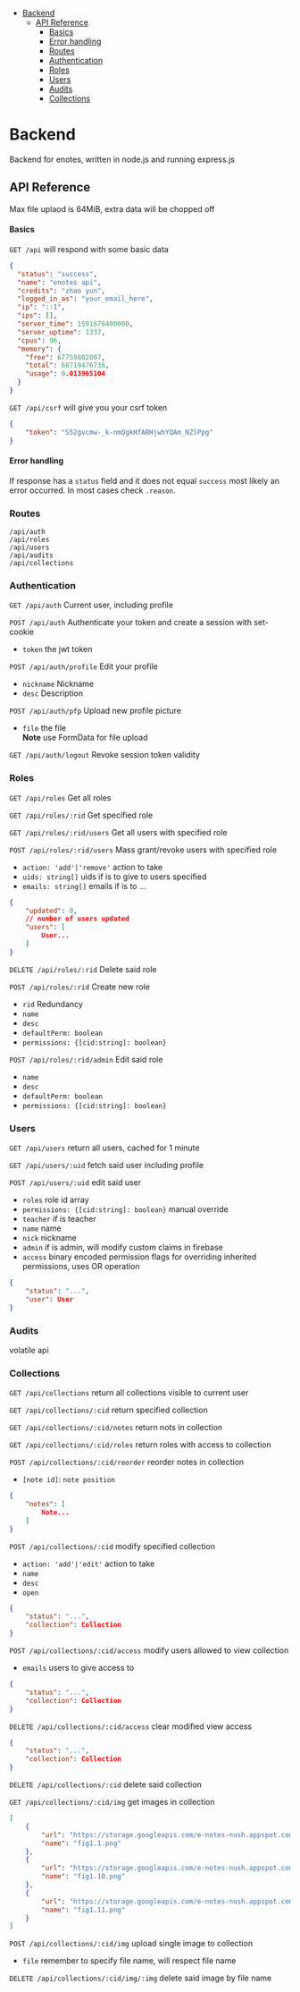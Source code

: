 - [Backend](#backend)
  * [API Reference](#api-reference)
    - [Basics](#basics)
    - [Error handling](#error-handling)
    + [Routes](#routes)
    + [Authentication](#authentication)
    + [Roles](#roles)
    + [Users](#users)
    + [Audits](#audits)
    + [Collections](#collections)

# Backend

Backend for enotes, written in node.js and running express.js

## API Reference

Max file uplaod is 64MiB, extra data will be chopped off

#### Basics

`GET /api` will respond with some basic data

```json
{
  "status": "success",
  "name": "enotes api",
  "credits": "zhao yun",
  "logged_in_as": "your_email_here",
  "ip": "::1",
  "ips": [],
  "server_time": 1591676400000,
  "server_uptime": 1337,
  "cpus": 96,
  "memory": {
    "free": 67759802097,
    "total": 68719476736,
    "usage": 0.013965104
  }
}
```

`GET /api/csrf` will give you your csrf token

```json
{
    "token": "S52gvcmw-_k-nmQgkHfABHjwhYQAm_NZlPpg"
}
```

#### Error handling

If response has a `status` field and it does not equal `success` most likely an error occurred. In most cases
check `.reason`.

### Routes

`/api/auth`\
`/api/roles`\
`/api/users`\
`/api/audits`\
`/api/collections`

### Authentication

`GET /api/auth` Current user, including profile

`POST /api/auth` Authenticate your token and create a session with set-cookie

- `token` the jwt token

`POST /api/auth/profile` Edit your profile

- `nickname` Nickname
- `desc` Description

`POST /api/auth/pfp` Upload new profile picture

- `file` the file \
  **Note** use FormData for file upload

`GET /api/auth/logout` Revoke session token validity

### Roles

`GET /api/roles` Get all roles

`GET /api/roles/:rid` Get specified role

`GET /api/roles/:rid/users` Get all users with specified role

`POST /api/roles/:rid/users` Mass grant/revoke users with specified role

- `action: 'add'|'remove'` action to take
- `uids: string[]` uids if is to give to users specified
- `emails: string[]` emails if is to ...

```json
{
    "updated": 0,
    // number of users updated
    "users": [
        User...
    ]
}
```

`DELETE /api/roles/:rid` Delete said role

`POST /api/roles/:rid` Create new role

- `rid` Redundancy
- `name`
- `desc`
- `defaultPerm: boolean`
- `permissions: {[cid:string]: boolean}`

`POST /api/roles/:rid/admin` Edit said role

- `name`
- `desc`
- `defaultPerm: boolean`
- `permissions: {[cid:string]: boolean}`

### Users

`GET /api/users` return all users, cached for 1 minute

`GET /api/users/:uid` fetch said user including profile

`POST /api/users/:uid` edit said user

- `roles` role id array
- `permissions: {[cid:string]: boolean}` manual override
- `teacher` if is teacher
- `name` name
- `nick` nickname
- `admin` if is admin, will modify custom claims in firebase
- `access` binary encoded permission flags for overriding inherited permissions, uses OR operation

```json
{
    "status": "...",
    "user": User
}
```

### Audits

volatile api

### Collections

`GET /api/collections` return all collections visible to current user

`GET /api/collections/:cid` return specified collection

`GET /api/collections/:cid/notes` return nots in collection

`GET /api/collections/:cid/roles` return roles with access to collection

`POST /api/collections/:cid/reorder` reorder notes in collection

- `[note id]`: `note position`

```json
{
    "notes": [
        Note...
    ]
}
```

`POST /api/collections/:cid` modify specified collection

- `action: 'add'|'edit'` action to take
- `name`
- `desc`
- `open`

```json
{
    "status": "...",
    "collection": Collection
}
```

`POST /api/collections/:cid/access` modify users allowed to view collection

- `emails` users to give access to

```json
{
    "status": "...",
    "collection": Collection
}
```

`DELETE /api/collections/:cid/access` clear modified view access

```json
{
    "status": "...",
    "collection": Collection
}
```

`DELETE /api/collections/:cid` delete said collection

`GET /api/collections/:cid/img` get images in collection

```json
[
    {
        "url": "https://storage.googleapis.com/e-notes-nush.appspot.com/collections/CS2231_AY2022/images/fig1.1.png",
        "name": "fig1.1.png"
    },
    {
        "url": "https://storage.googleapis.com/e-notes-nush.appspot.com/collections/CS2231_AY2022/images/fig1.10.png",
        "name": "fig1.10.png"
    },
    {
        "url": "https://storage.googleapis.com/e-notes-nush.appspot.com/collections/CS2231_AY2022/images/fig1.11.png",
        "name": "fig1.11.png"
    }
]
```

`POST /api/collections/:cid/img` upload single image to collection

- `file` remember to specify file name, will respect file name

`DELETE /api/collections/:cid/img/:img` delete said image by file name